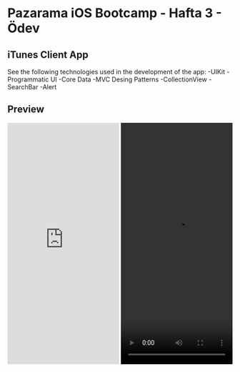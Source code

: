 # Pazarama iOS Bootcamp - Hafta 3 - Ödev


## iTunes Client App

See the following technologies used in the development of the app:
-UIKit
-Programmatic UI
-Core Data
-MVC Desing Patterns
-CollectionView
-SearchBar
-Alert

## Preview
<iframe src="https://streamable.com/e/zi6vht?autoplay=1&nocontrols=1" width="250" height="541" frameborder="0" allowfullscreen allow="autoplay"></iframe>
<video src='your URL here' width="250" height="541"/>

<video width="250" height="541" autoplay>
  <source src="[movie.mp4](https://streamable.com/e/zi6vht?autoplay=1&nocontrols=1)" type="video/mp4">
</video>
